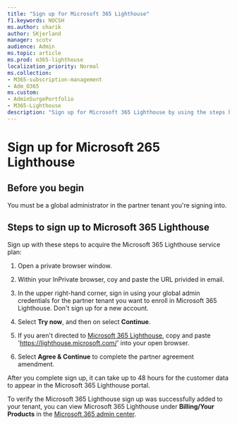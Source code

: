 ```yaml
---
title: "Sign up for Microsoft 365 Lighthouse"
f1.keywords: NOCSH
ms.author: sharik
author: SKjerland
manager: scotv
audience: Admin
ms.topic: article
ms.prod: m365-lighthouse
localization_priority: Normal
ms.collection:
- M365-subscription-management
- Adm_O365
ms.custom:
- AdminSurgePortfolio
- M365-Lighthouse                         
description: "Sign up for Microsoft 365 Lighthouse by using the steps here to acquire the service plan. "
---
```


# Sign up for Microsoft 265 Lighthouse

## Before you begin

You must be a global administrator in the partner tenant you're signing into.

## Steps to sign up to Microsoft 365 Lighthouse

Sign up with these steps to acquire the Microsoft 365 Lighthouse service plan:

1. Open a private browser window.

1. Within your InPrivate browser, coy and paste the URL privided in email.

1. In the upper right-hand corner, sign in using your global admin credentials for the partner tenant you want to enroll in Microsoft 365 Lighthouse. Don't sign up for a new account.

1. Select **Try now**, and then on select **Continue**. 

1. If you aren't directed to [Microsoft 365 Lighthouse](https://lighthouse.microsoft.com/), copy and paste 'https://lighthouse.microsoft.com/' into your open browser.

1. Select **Agree & Continue** to complete the partner agreement amendment.

After you complete sign up, it can take up to 48 hours for the customer data to appear in the Microsoft 365 Lighthouse portal.

To verify the Microsoft 365 Lighthouse sign up was successfully added to your tenant, you can view Microsoft 365 Lighthouse under **Billing/Your Products** in the [Microsoft 365 admin center](https://admin.microsoft.com).